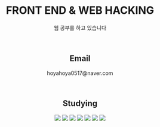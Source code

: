 
<h1 align = "center">FRONT END & WEB HACKING</h1>
<p align = "center">웹 공부를 하고 있습니다</p>

<br>

<h2 align = "center">Email</h2>
<p align = "center">hoyahoya0517@naver.com</p>

<br>

<h2 align = "center">Studying</h2>
<p align = "center">
<img src="https://img.shields.io/badge/Python-3766AB?style=flat-square&logo=Python&logoColor=white"/> <img src
="https://img.shields.io/badge/HTML-E34F26?style=flat-square&logo=Html5&logoColor=white"/> <img src
="https://img.shields.io/badge/CSS-1572B6?style=flat-square&logo=CSS3&logoColor=white"/> <img src
="https://img.shields.io/badge/JavaScript-F7DF1E?style=flat-square&logo=JavaScript&logoColor=white"/> <img src
="https://img.shields.io/badge/PHP-777BB4?style=flat-square&logo=PHP&logoColor=white"/> <img src
="https://img.shields.io/badge/MySQL-4479A1?style=flat-square&logo=MySQL&logoColor=white"/> <img src
="https://img.shields.io/badge/SQL Server-CC2927?style=flat-square&logo=Microsoft SQL Server&logoColor=white"/>
</p>
